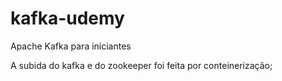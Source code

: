 # kafka-udemy
Apache Kafka para iniciantes

A subida do kafka e do zookeeper foi feita por conteinerização;
